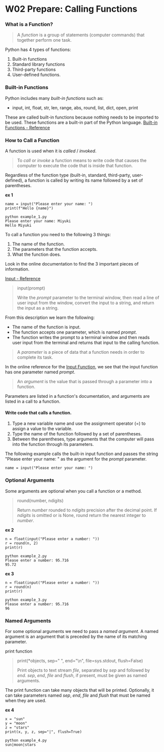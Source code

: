# W02 Prepare: Calling Functions


### What is a Function?

> A *function* is a group of statements (computer commands) that together perform one task. 

Python has 4 types of functions: 
1. Built-in functions
2. Standard library functions
3. Third-party functions
4. User-defined functions.

### Built-in Functions

Python includes many *built-in functions* such as:
- input, int, float, str, len, range, abs, round, list, dict, open, print

These are called built-in functions because nothing needs to be imported to be used. These functions are a built-in part of the Python language.
[Built-in Functions - Reference](https://docs.python.org/3/library/functions.html)

### How to Call a Function

A function is used when it is *called* / *invoked*. 

> To *call* or *invoke* a function means to write code that causes the computer to execute the code that is inside that function.

Regardless of the function type (built-in, standard, third-party, user-defined), a function is called by writing its name followed by a set of parentheses.

**ex 1**
```
name = input("Please enter your name: ")
print(f"Hello {name}")
```
```
python example_1.py
Please enter your name: Miyuki
Hello Miyuki
```

To call a function you need to the following 3 things: 
1. The name of the function.
2. The parameters that the function accepts.
3. What the function does.

Look in the online documentation to find the 3 important pieces of information.

[Input - Reference](https://docs.python.org/3/library/functions.html#input)
 
> input(prompt)
>
> Write the *prompt* parameter to the terminal window, then read a line of user input from the window, convert the input to a string, and return the input as a string.

From this description we learn the following:
- The name of the function is input.
- The function accepts one parameter, which is named *prompt*.
- The function writes the prompt to a terminal window and then reads user input from the terminal and returns that input to the calling function.

> A *parameter* is a piece of data that a function needs in order to complete its task.

In the online reference for the [Input Function](https://docs.python.org/3/library/functions.html#input), we see that the input function has one parameter named *prompt*.

> An *argument* is the value that is passed through a parameter into a function.

Parameters are listed in a function's documentation, and arguments are listed in a call to a function.

#### Write code that calls a function.
1. Type a new variable name and use the assignment operator (=) to assign a value to the variable.
2. Type the name of the function followed by a set of parentheses.
3. Between the parentheses, type arguments that the computer will pass into the function through its parameters.

The following example calls the built-in input function and passes the string "Please enter your name: " as the argument for the *prompt* parameter. 

```
name = input("Please enter your name: ")
```

### Optional Arguments

Some arguments are optional when you call a function or a method.

> round(number, ndigits)
>
> Return *number* rounded to *ndigits* precision after the decimal point. If *ndigits* is omitted or is None, round return the nearest integer to *number*.

**ex 2**
```
n = float(input("Please enter a number: "))
r = round(n, 2)
print(r)
```
```
python example_2.py
Please enter a number: 95.716
95.72
```

**ex 3**
```
n = float(input("Please enter a number: "))
r = round(n)
print(r)
```
```
python example_3.py
Please enter a number: 95.716
96
```

### Named Arguments

For some optional arguments we need to pass a *named argument*. A named argument is an argument that is preceded by the name of its matching parameter. 

print function
> print(*objects, sep=" ", end="\n", file=sys.stdout, flush=False)
>
> Print objects to text stream *file*, separated by *sep* and followed by *end*. *sep*, *end*, *file* and *flush*, if present, must be given as named arguments. 

The print function can take many objects that will be printed. Optionally, it can take parameters named *sep*, *end*, *file* and *flush* that must be named when they are used.

**ex 4**
```
x = "sun"
y = "moon"
z = "stars"
print(x, y, z, sep="|", flush=True)
```
```
python example_4.py
sun|moon|stars
```
